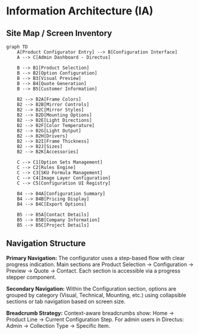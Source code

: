 # Information Architecture (IA)

## Site Map / Screen Inventory

```mermaid
graph TD
    A[Product Configurator Entry] --> B[Configuration Interface]
    A --> C[Admin Dashboard - Directus]
    
    B --> B1[Product Selection]
    B --> B2[Option Configuration]
    B --> B3[Visual Preview]
    B --> B4[Quote Generation]
    B --> B5[Customer Information]
    
    B2 --> B2A[Frame Colors]
    B2 --> B2B[Mirror Controls]
    B2 --> B2C[Mirror Styles] 
    B2 --> B2D[Mounting Options]
    B2 --> B2E[Light Directions]
    B2 --> B2F[Color Temperature]
    B2 --> B2G[Light Output]
    B2 --> B2H[Drivers]
    B2 --> B2I[Frame Thickness]
    B2 --> B2J[Sizes]
    B2 --> B2K[Accessories]
    
    C --> C1[Option Sets Management]
    C --> C2[Rules Engine]
    C --> C3[SKU Formula Management]
    C --> C4[Image Layer Configuration]
    C --> C5[Configuration UI Registry]
    
    B4 --> B4A[Configuration Summary]
    B4 --> B4B[Pricing Display]
    B4 --> B4C[Export Options]
    
    B5 --> B5A[Contact Details]
    B5 --> B5B[Company Information]
    B5 --> B5C[Project Details]
```

## Navigation Structure

**Primary Navigation:** The configurator uses a step-based flow with clear progress indication. Main sections are Product Selection → Configuration → Preview → Quote → Contact. Each section is accessible via a progress stepper component.

**Secondary Navigation:** Within the Configuration section, options are grouped by category (Visual, Technical, Mounting, etc.) using collapsible sections or tab navigation based on screen size.

**Breadcrumb Strategy:** Context-aware breadcrumbs show: Home → Product Line → Current Configuration Step. For admin users in Directus: Admin → Collection Type → Specific Item.
